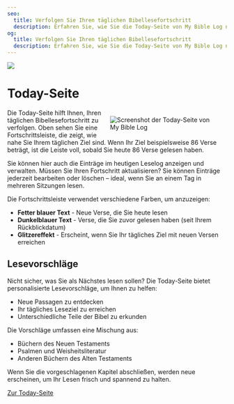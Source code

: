 ```yaml
---
seo:
  title: Verfolgen Sie Ihren täglichen Bibellesefortschritt
  description: Erfahren Sie, wie Sie die Today-Seite von My Bible Log nutzen können, um Ihre täglichen Leseziele zu verfolgen und neue Passagen zum Lesen zu entdecken
og:
  title: Verfolgen Sie Ihren täglichen Bibellesefortschritt
  description: Erfahren Sie, wie Sie die Today-Seite von My Bible Log nutzen können, um Ihre täglichen Leseziele zu verfolgen und neue Passagen zum Lesen zu entdecken
---
```


![](/share.jpg)

# Today-Seite

<div style="width: 50%; float: right; margin: 1rem">
  <img alt="Screenshot der Today-Seite von My Bible Log" src="/screenshots/sc4-daily-goal.jpg" />
</div>

Die Today-Seite hilft Ihnen, Ihren täglichen Bibellesefortschritt zu verfolgen. Oben sehen Sie eine Fortschrittsleiste, die zeigt, wie nahe Sie Ihrem täglichen Ziel sind. Wenn Ihr Ziel beispielsweise 86 Verse beträgt, ist die Leiste voll, sobald Sie heute 86 Verse gelesen haben.

Sie können hier auch die Einträge im heutigen Leselog anzeigen und verwalten. Müssen Sie Ihren Fortschritt aktualisieren? Sie können Einträge jederzeit bearbeiten oder löschen – ideal, wenn Sie an einem Tag in mehreren Sitzungen lesen.

Die Fortschrittsleiste verwendet verschiedene Farben, um anzuzeigen:

* **Fetter blauer Text** - Neue Verse, die Sie heute lesen
* **Dunkelblauer Text** - Verse, die Sie zuvor gelesen haben (seit Ihrem Rückblickdatum)
* **Glitzereffekt** - Erscheint, wenn Sie Ihr tägliches Ziel mit neuen Versen erreichen

## Lesevorschläge

Nicht sicher, was Sie als Nächstes lesen sollen? Die Today-Seite bietet personalisierte Lesevorschläge, um Ihnen zu helfen:

* Neue Passagen zu entdecken
* Ihr tägliches Leseziel zu erreichen
* Unterschiedliche Teile der Bibel zu erkunden

Die Vorschläge umfassen eine Mischung aus:

* Büchern des Neuen Testaments
* Psalmen und Weisheitsliteratur
* Anderen Büchern des Alten Testaments

Wenn Sie die vorgeschlagenen Kapitel abschließen, werden neue erscheinen, um Ihr Lesen frisch und spannend zu halten.

<div class="buttons">
  <a class="button is-light" href="/today">Zur Today-Seite</a>
</div>
